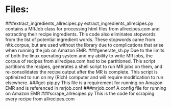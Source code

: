 # Files:
###extract_ingredients_allrecipes.py
extract_ingredients_allrecipes.py contains a MRJob class for processing html files from allrecipes.com and extracting their recipe ingredients. This code also eliminates stopwords from the list of potential ingredient words. These stopwords came from nltk.corpus, but are used without the library due to complications that arise when running the job on Amazon EMR. 
###generate_sh.py
Due to the limits of both the linux operating system and my ability to write MR jobs, the corpus of recipes from allrecipes.com had to be partitioned. This script partitions the recipes, generates a shell script to run MR jobs on them, and re-consolidates the recipe output after the MR is complete. This script is optimized to run on my (Rich) computer and will require modification to run elsewhere.
###get-pip.py
This file is a requirement for running on Amazon EMR and is referenced in mrjob.conf
###mrjob.conf
A config file for running on Amazon EMR
###scrape_allrecipes.py
This is the code for scraping every recipe from allrecipes.com
